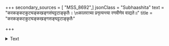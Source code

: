 +++
secondary_sources = [ "MSS_8692",]
jsonClass = "Subhaashita"
text = "करकङ्कटकुट्यङ्कखङ्गसंघट्टटाङ्कृतैः।  \nकालरात्र्या प्रनृत्यन्त्या रणवीणेव वाद्यते॥"
title = "करकङ्कटकुट्यङ्कखङ्गसङ्घट्टटाङ्कृतैः"

+++

<details><summary>Text</summary>

करकङ्कटकुट्यङ्कखङ्गसंघट्टटाङ्कृतैः।  
कालरात्र्या प्रनृत्यन्त्या रणवीणेव वाद्यते॥
</details>
